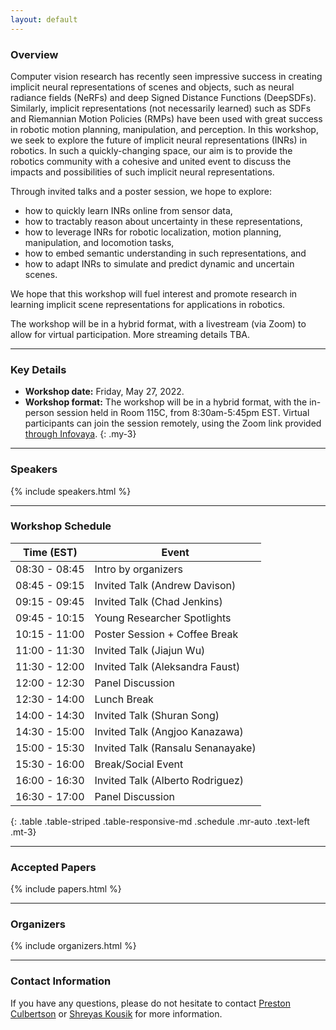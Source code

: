 ```yaml
---
layout: default
---
```

### Overview

Computer vision research has recently seen impressive success in creating implicit neural representations of scenes and objects, such as neural radiance fields (NeRFs) and deep Signed Distance Functions (DeepSDFs). Similarly, implicit representations (not necessarily learned) such as SDFs and Riemannian Motion Policies (RMPs) have been used with great success in robotic motion planning, manipulation, and perception. In this workshop, we seek to explore the future of implicit neural representations (INRs) in robotics. In such a quickly-changing space, our aim is to provide the robotics community with a cohesive and united event to discuss the impacts and possibilities of such implicit neural representations.

Through invited talks and a poster session, we hope to explore:
* how to quickly learn INRs online from sensor data,
* how to tractably reason about uncertainty in these representations,
* how to leverage INRs for robotic localization, motion planning, manipulation, and locomotion tasks,
* how to embed semantic understanding in such representations, and
* how to adapt INRs to simulate and predict dynamic and uncertain scenes.

We hope that this workshop will fuel interest and promote research in learning implicit scene representations for applications in robotics.

The workshop will be in a hybrid format, with a livestream (via Zoom) to allow for virtual participation. More streaming details TBA.


---
### Key Details

- **Workshop date:** Friday, May 27, 2022.
- **Workshop format:** The workshop will be in a hybrid format, with the in-person session held in Room 115C, from 8:30am-5:45pm EST. Virtual participants can join the session remotely, using the Zoom link provided [through Infovaya](https://events.infovaya.com/session?id=14416).
{: .my-3}

---
### Speakers
{% include speakers.html %}

---

### Workshop Schedule

| Time (EST) | Event |
|-------|--------|
| 08:30 - 08:45 | Intro by organizers |
| 08:45 - 09:15 | Invited Talk (Andrew Davison) |
| 09:15 - 09:45 | Invited Talk (Chad Jenkins) |
| 09:45 - 10:15 | Young Researcher Spotlights |
| 10:15 - 11:00 | Poster Session + Coffee Break |
| 11:00 - 11:30 | Invited Talk (Jiajun Wu) |
| 11:30 - 12:00 | Invited Talk (Aleksandra Faust) |
| 12:00 - 12:30 | Panel Discussion |
| 12:30 - 14:00 | Lunch Break |
| 14:00 - 14:30 | Invited Talk (Shuran Song) |
| 14:30 - 15:00 | Invited Talk (Angjoo Kanazawa) |
| 15:00 - 15:30 | Invited Talk (Ransalu Senanayake) |
| 15:30 - 16:00 | Break/Social Event |
| 16:00 - 16:30 | Invited Talk (Alberto Rodriguez) |
| 16:30 - 17:00 | Panel Discussion |
{: .table .table-striped .table-responsive-md .schedule .mr-auto .text-left .mt-3}


---

### Accepted Papers

{% include papers.html %}

---

### Organizers

{% include organizers.html %}

--- 

### Contact Information

If you have any questions, please do not hesitate to contact [Preston Culbertson](mailto:pculbertson@stanford) or [Shreyas Kousik](mailto:skousik@stanford.edu) for more information.

